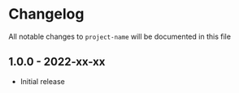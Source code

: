 # Changelog

All notable changes to `project-name` will be documented in this file

## 1.0.0 - 2022-xx-xx

- Initial release
